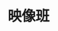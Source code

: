 ---
layout: post
title: 映像班
description: 映像班班長と役員のみアクセス可能
image: assets/images/google_drive.png
link: https://drive.google.com/drive/folders/0B4hryXPrSmDUX1BjOGNKODh4ZlU
description_link: https://scrapbox.io/sokon-admins/Google_Drive
---